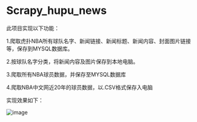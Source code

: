 # Scrapy_hupu_news
此项目实现以下功能：

1.爬取虎扑NBA所有球队名字、新闻链接、新闻标题、新闻内容、封面图片链接等，保存到MYSQL数据库。

2.按球队名字分类，将新闻内容及图片保存到本地电脑。

3.爬取所有NBA球员数据，并保存至MYSQL数据库

4.爬取NBA中文网近20年的球员数据，以.CSV格式保存入电脑

实现效果如下：

 ![image](https://github.com/gougou-Hub/Scrapy_hupu_news/tree/master/Results_images/news_data.png)
